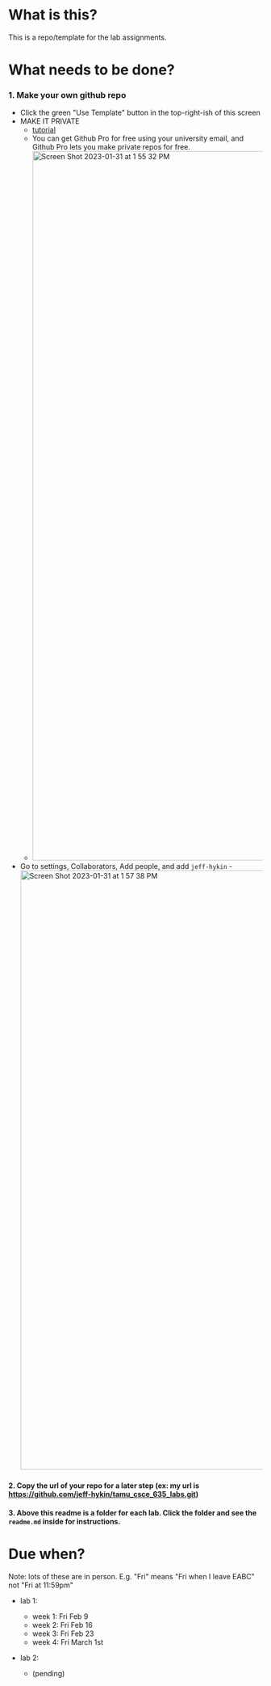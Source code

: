 # What is this?

This is a repo/template for the lab assignments.


# What needs to be done?

### 1. Make your own github repo

- Click the green "Use Template" button in the top-right-ish of this screen
- MAKE IT PRIVATE 
    - [tutorial](https://stackoverflow.com/questions/57836411/how-can-i-switch-a-public-repo-to-private-and-vice-versa-on-github)
    - You can get Github Pro for free using your university email, and Github Pro lets you make private repos for free.
    - <img width="1404" alt="Screen Shot 2023-01-31 at 1 55 32 PM" src="https://user-images.githubusercontent.com/17692058/215868334-ee175ad5-9835-435f-ace0-846f2d3564d3.png">
- Go to settings, Collaborators, Add people, and add `jeff-hykin`
        - <img width="1186" alt="Screen Shot 2023-01-31 at 1 57 38 PM" src="https://user-images.githubusercontent.com/17692058/215868976-9207346a-973e-43d4-8b39-6c60b0be2611.png">

#### 2. Copy the url of your repo for a later step (ex: my url is https://github.com/jeff-hykin/tamu_csce_635_labs.git)
#### 3. Above this readme is a folder for each lab. Click the folder and see the `readme.md` inside for instructions.

# Due when?

Note: lots of these are in person. E.g. "Fri" means "Fri when I leave EABC" not "Fri at 11:59pm"

- lab 1:
    - week 1: Fri Feb 9
    - week 2: Fri Feb 16
    - week 3: Fri Feb 23
    - week 4: Fri March 1st

- lab 2:
    - (pending)